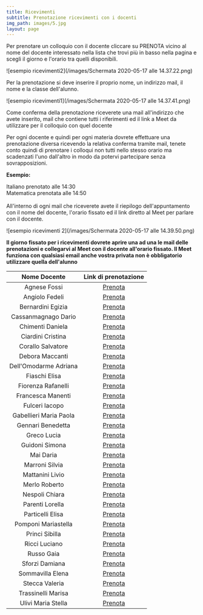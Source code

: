 ```yaml
---
title: Ricevimenti
subtitle: Prenotazione ricevimenti con i docenti
img_path: images/5.jpg
layout: page
---
```


Per prenotare un colloquio con il docente cliccare su PRENOTA vicino al nome del docente interessato nella lista che trovi più in basso nella pagina e scegli il giorno e l'orario tra quelli disponibili.<br>

![esempio ricevimenti2](/images/Schermata 2020-05-17 alle 14.37.22.png)

Per la prenotazione si deve inserire il proprio nome, un indirizzo mail, il nome e la classe dell'alunno. <br>

![esempio ricevimenti1](/images/Schermata 2020-05-17 alle 14.37.41.png)

Come conferma della prenotazione riceverete una mail all'indirizzo che avete inserito, mail che contiene tutti i riferimenti ed il link a Meet da utilizzare per il colloquio con quel docente<br>

Per ogni docente e quindi per ogni materia dovrete effettuare una prenotazione diversa ricevendo la relativa conferma tramite mail, tenete conto quindi di prenotare i colloqui non tutti nello stesso orario ma scadenzati l'uno dall'altro in modo da potervi partecipare senza sovrapposizioni.<br>

**Esempio:**<br>

Italiano prenotato alle 14:30<br>
Matematica prenotata alle 14:50<br>
<br>
All'interno di ogni mail che riceverete avete il riepilogo dell'appuntamento con il nome del docente, l'orario fissato ed il link diretto al Meet per parlare con il docente.<br>

![esempio ricevimenti 2](/images/Schermata 2020-05-17 alle 14.39.50.png)

**Il giorno fissato per i ricevimenti dovrete aprire una ad una le mail delle prenotazioni e collegarvi al Meet con il docente all'orario fissato. Il Meet funziona con qualsiasi email anche vostra privata non è obbligatorio utilizzare quella dell'alunno**
<br>

|    **Nome Docente**    |               **Link di prenotazione**                |
| :--------------------: | :---------------------------------------------------: |
|      Agnese Fossi      |     [Prenota](https://calendly.com/fossi-agnese)      |
|     Angiolo Fedeli     |    [Prenota](https://calendly.com/fedeli-angiolo)     |
|   Bernardini Egizia    |   [Prenota](https://calendly.com/bernardini-egizia)   |
|  Cassanmagnago Dario   |  [Prenota](https://calendly.com/cassanmagnago-dario)  |
|    Chimenti Daniela    |   [Prenota](https://calendly.com/chimenti-daniela)    |
|   Ciardini Cristina    |   [Prenota](https://calendly.com/ciardini-cristina)   |
|   Corallo Salvatore    |   [Prenota](https://calendly.com/corallo-salvatore)   |
|    Debora Maccanti     |    [Prenota](https://calendly.com/maccanti-debora)    |
| Dell'Omodarme Adriana  | [Prenota](https://calendly.com/dellomodarme-adriana)  |
|     Fiaschi Elisa      |     [Prenota](https://calendly.com/fiaschi-elisa)     |
|   Fiorenza Rafanelli   |  [Prenota](https://calendly.com/rafanelli-fiorenza)   |
|   Francesca Manenti    |   [Prenota](https://calendly.com/manenti-francesca)   |
|     Fulceri Iacopo     |    [Prenota](https://calendly.com/fulceri-iacopo)     |
| Gabellieri Maria Paola | [Prenota](https://calendly.com/gabellieri-mariapaola) |
|   Gennari Benedetta    |   [Prenota](https://calendly.com/gennari-benedetta)   |
|      Greco Lucia       |      [Prenota](https://calendly.com/greco-lucia)      |
|     Guidoni Simona     |    [Prenota](https://calendly.com/guidoni_simona)     |
|       Mai Daria        |       [Prenota](https://calendly.com/mai-daria)       |
|     Marroni Silvia     |    [Prenota](https://calendly.com/marroni-silvia)     |
|    Mattanini Livio     |    [Prenota](https://calendly.com/mattanini-livio)    |
|     Merlo Roberto      |     [Prenota](https://calendly.com/merlo-roberto)     |
|     Nespoli Chiara     |    [Prenota](https://calendly.com/nespoli-chiara)     |
|    Parenti Lorella     |    [Prenota](https://calendly.com/parenti-lorella)    |
|    Particelli Elisa    |   [Prenota](https://calendly.com/particelli-elisa)    |
|  Pomponi Mariastella   |  [Prenota](https://calendly.com/pomponi-mariastella)  |
|     Princi Sibilla     |    [Prenota](https://calendly.com/princi-sibilla)     |
|     Ricci Luciano      |     [Prenota](https://calendly.com/ricci-luciano)     |
|       Russo Gaia       |      [Prenota](https://calendly.com/russo-gaia)       |
|     Sforzi Damiana     |    [Prenota](https://calendly.com/sforzi-damiana)     |
|    Sommavilla Elena    |   [Prenota](https://calendly.com/sommavilla-elena)    |
|     Stecca Valeria     |    [Prenota](https://calendly.com/stecca-valeria)     |
|   Trassinelli Marisa   |  [Prenota](https://calendly.com/trassinelli-marisa)   |
|   Ulivi Maria Stella   |   [Prenota](https://calendly.com/ulivi-mariastella)   |

<br>
